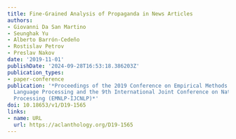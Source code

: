 ```yaml
---
title: Fine-Grained Analysis of Propaganda in News Articles
authors:
- Giovanni Da San Martino
- Seunghak Yu
- Alberto Barrón-Cedeño
- Rostislav Petrov
- Preslav Nakov
date: '2019-11-01'
publishDate: '2024-09-28T16:53:18.386203Z'
publication_types:
- paper-conference
publication: '*Proceedings of the 2019 Conference on Empirical Methods in Natural
  Language Processing and the 9th International Joint Conference on Natural Language
  Processing (EMNLP-IJCNLP)*'
doi: 10.18653/v1/D19-1565
links:
- name: URL
  url: https://aclanthology.org/D19-1565
---
```

